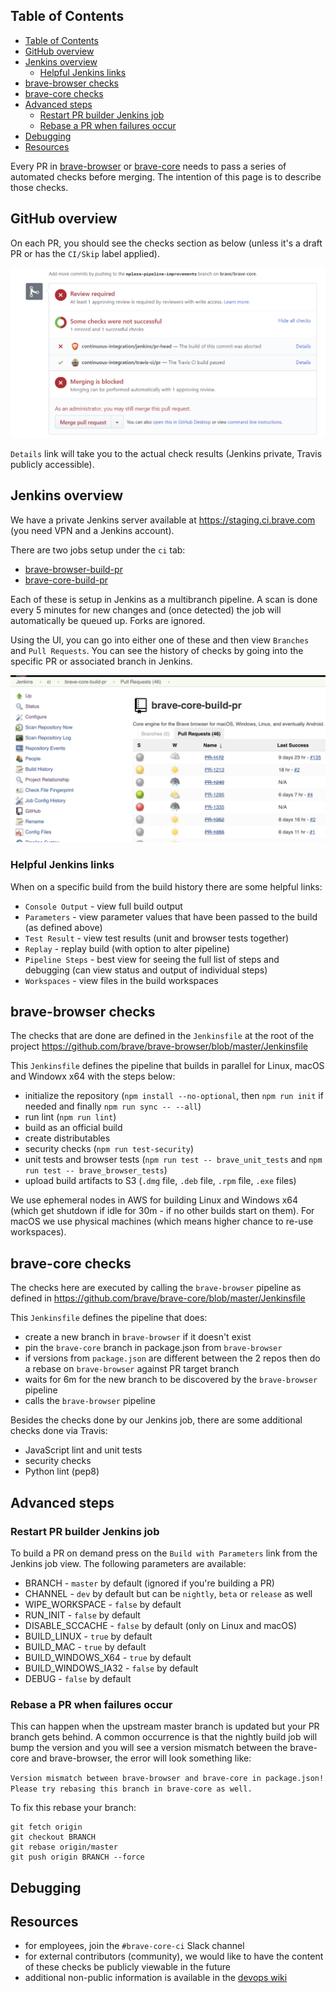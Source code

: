 ## Table of Contents
<!-- TOC -->

- [Table of Contents](#table-of-contents)
- [GitHub overview](#github-overview)
- [Jenkins overview](#jenkins-overview)
    - [Helpful Jenkins links](#helpful-jenkins-links)
- [brave-browser checks](#brave-browser-checks)
- [brave-core checks](#brave-core-checks)
- [Advanced steps](#advanced-steps)
    - [Restart PR builder Jenkins job](#restart-pr-builder-jenkins-job)
    - [Rebase a PR when failures occur](#rebase-a-pr-when-failures-occur)
- [Debugging](#debugging)
- [Resources](#resources)

<!-- /TOC -->

Every PR in [brave-browser](https://github.com/brave/brave-browser) or [brave-core](https://github.com/brave/brave-core) needs to pass a series of automated checks before merging. The intention of this page is to describe those checks.

## GitHub overview
On each PR, you should see the checks section as below (unless it's a draft PR or has the `CI/Skip` label applied).

![GitHub checks section](github-checks.png)

`Details` link will take you to the actual check results (Jenkins private, Travis publicly accessible).

## Jenkins overview
We have a private Jenkins server available at https://staging.ci.brave.com (you need VPN and a Jenkins account).

There are two jobs setup under the `ci` tab:
- [brave-browser-build-pr](https://staging.ci.brave.com/view/ci/job/brave-browser-build-pr)
- [brave-core-build-pr](https://staging.ci.brave.com/view/ci/job/brave-core-build-pr)

Each of these is setup in Jenkins as a multibranch pipeline. A scan is done every 5 minutes for new changes and (once detected) the job will automatically be queued up. Forks are ignored.

Using the UI, you can go into either one of these and then view `Branches` and `Pull Requests`. You can see the history of checks by going into the specific PR or associated branch in Jenkins.

![Brave Core PR builder jobs in Jenkins](jenkins-jobs.png)

### Helpful Jenkins links

When on a specific build from the build history there are some helpful links:
- `Console Output` - view full build output
- `Parameters` - view parameter values that have been passed to the build (as defined above)
- `Test Result` - view test results (unit and browser tests together)
- `Replay` - replay build (with option to alter pipeline)
- `Pipeline Steps` - best view for seeing the full list of steps and debugging (can view status and output of individual steps)
- `Workspaces` - view files in the build workspaces

## brave-browser checks
The checks that are done are defined in the `Jenkinsfile` at the root of the project https://github.com/brave/brave-browser/blob/master/Jenkinsfile

This `Jenkinsfile` defines the pipeline that builds in parallel for Linux, macOS and Windowx x64 with the steps below:
- initialize the repository (`npm install --no-optional`, then `npm run init` if needed and finally `npm run sync -- --all`)
- run lint (`npm run lint`)
- build as an official build
- create distributables
- security checks (`npm run test-security`)
- unit tests and browser tests (`npm run test -- brave_unit_tests` and `npm run test -- brave_browser_tests`)
- upload build artifacts to S3 (`.dmg` file, `.deb` file, `.rpm` file, `.exe` files)

We use ephemeral nodes in AWS for building Linux and Windows x64 (which get shutdown if idle for 30m - if no other builds start on them). For macOS we use physical machines (which means higher chance to re-use workspaces).

## brave-core checks
The checks here are executed by calling the `brave-browser` pipeline as defined in https://github.com/brave/brave-core/blob/master/Jenkinsfile

This `Jenkinsfile` defines the pipeline that does:
- create a new branch in `brave-browser` if it doesn't exist
- pin the `brave-core` branch in package.json from `brave-browser`
- if versions from `package.json` are different between the 2 repos then do a rebase on `brave-browser` against PR target branch
- waits for 6m for the new branch to be discovered by the `brave-browser` pipeline
- calls the `brave-browser` pipeline

Besides the checks done by our Jenkins job, there are some additional checks done via Travis:
- JavaScript lint and unit tests
- security checks
- Python lint (pep8)

## Advanced steps

### Restart PR builder Jenkins job

To build a PR on demand press on the `Build with Parameters` link from the Jenkins job view. The following parameters are available:
- BRANCH - `master` by default (ignored if you're building a PR)
- CHANNEL - `dev` by default but can be `nightly`, `beta` or `release` as well
- WIPE_WORKSPACE - `false` by default
- RUN_INIT - `false` by default
- DISABLE_SCCACHE - `false` by default (only on Linux and macOS)
- BUILD_LINUX - `true` by default
- BUILD_MAC - `true` by default
- BUILD_WINDOWS_X64 - `true` by default
- BUILD_WINDOWS_IA32 - `false` by default
- DEBUG - `false` by default

### Rebase a PR when failures occur

This can happen when the upstream master branch is updated but your PR branch gets behind. A common occurrence is that the nightly build job will bump the version and you will see a version mismatch between the brave-core and brave-browser, the error will look something like:

`Version mismatch between brave-browser and brave-core in package.json! Please try rebasing this branch in brave-core as well.`

To fix this rebase your branch:

    git fetch origin
    git checkout BRANCH
    git rebase origin/master
    git push origin BRANCH --force

## Debugging

## Resources
- for employees, join the `#brave-core-ci` Slack channel
- for external contributors (community), we would like to have the content of these checks be publicly viewable in the future
- additional non-public information is available in the [devops wiki](https://github.com/brave/devops/wiki/PR-Builder-Non-public-information)
